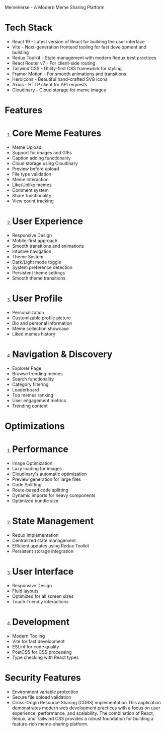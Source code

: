 MemeVerse - A Modern Meme Sharing Platform
# Tech Stack
-   React 19 - Latest version of React for building the user interface
-   Vite - Next-generation frontend tooling for fast development and building
-	Redux Toolkit - State management with modern Redux best practices
-	React Router v7 - For client-side routing
-	Tailwind CSS - Utility-first CSS framework for styling
-	Framer Motion - For smooth animations and transitions
-	Heroicons - Beautiful hand-crafted SVG icons
-	Axios - HTTP client for API requests
-	Cloudinary - Cloud storage for meme images

# Features
1. # Core Meme Features
-	Meme Upload
-	Support for images and GIFs
-	Caption adding functionality
-	Cloud storage using Cloudinary
-	Preview before upload
-	File type validation
-	Meme Interaction
-	Like/Unlike memes
-	Comment system
-	Share functionality
-	View count tracking

2. # User Experience
-	Responsive Design
-	Mobile-first approach
-	Smooth transitions and animations
-	Intuitive navigation
-	Theme System
-	Dark/Light mode toggle
-	System preference detection
-	Persistent theme settings
-	Smooth theme transitions

3. # User Profile
-	Personalization
-	Customizable profile picture
-	Bio and personal information
-	Meme collection showcase
-	Liked memes history

4. # Navigation & Discovery
-	Explorer Page
-	Browse trending memes
-	Search functionality
-	Category filtering
-	Leaderboard
-	Top memes ranking
-	User engagement metrics
-	Trending content

# Optimizations
1. # Performance
-	Image Optimization
-	Lazy loading for images
-	Cloudinary's automatic optimization
-	Preview generation for large files
-	Code Splitting
-	Route-based code splitting
-	Dynamic imports for heavy components
-	Optimized bundle size

2. # State Management
-	Redux Implementation
-	Centralized state management
-	Efficient updates using Redux Toolkit
-	Persistent storage integration

3. # User Interface
-	Responsive Design
-	Fluid layouts
-	Optimized for all screen sizes
-	Touch-friendly interactions

4. # Development
-	Modern Tooling
-	Vite for fast development
-	ESLint for code quality
-	PostCSS for CSS processing
-	Type checking with React types

# Security Features
-	Environment variable protection
-	Secure file upload validation
-	Cross-Origin Resource Sharing (CORS) implementation
This application demonstrates modern web development practices with a focus on user experience, performance, and scalability. The combination of React, Redux, and Tailwind CSS provides a robust foundation for building a feature-rich meme-sharing platform.
